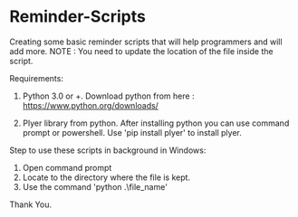 # Reminder-Scripts
Creating some basic reminder scripts that will help programmers and will add more.
NOTE : You need to update the location of the file inside the script.

Requirements:
1. Python 3.0 or +.
   Download python from here : https://www.python.org/downloads/

2. Plyer library from python.
  After installing python you can use command prompt or powershell. Use 'pip install plyer' to install plyer.
  
Step to use these scripts in background in Windows:
1. Open command prompt
2. Locate to the directory where the file is kept.
3. Use the command 'python .\file_name' 

Thank You.
